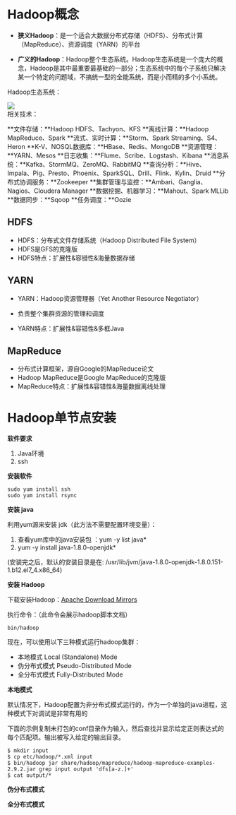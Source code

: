 # Hadoop概念

- **狭义Hadoop**：是一个适合大数据分布式存储（HDFS）、分布式计算（MapReduce）、资源调度（YARN）的平台

- **广义的Hadoop**：Hadoop整个生态系统。Hadoop生态系统是一个庞大的概念，Hadoop是其中最重要最基础的一部分；生态系统中的每个子系统只解决某一个特定的问题域，不搞统一型的全能系统，而是小而精的多个小系统。

Hadoop生态系统：

<div>
    <image src="img/hadoop.png"></image>
</div>
相关技术：

**文件存储：**Hadoop HDFS、Tachyon、KFS
**离线计算：**Hadoop MapReduce、Spark
**流式、实时计算：**Storm、Spark Streaming、S4、Heron
**K-V、NOSQL数据库：**HBase、Redis、MongoDB
**资源管理：**YARN、Mesos
**日志收集：**Flume、Scribe、Logstash、Kibana
**消息系统：**Kafka、StormMQ、ZeroMQ、RabbitMQ
**查询分析：**Hive、Impala、Pig、Presto、Phoenix、SparkSQL、Drill、Flink、Kylin、Druid
**分布式协调服务：**Zookeeper
**集群管理与监控：**Ambari、Ganglia、Nagios、Cloudera Manager
**数据挖掘、机器学习：**Mahout、Spark MLLib
**数据同步：**Sqoop
**任务调度：**Oozie

## HDFS

- HDFS：分布式文件存储系统（Hadoop Distributed File System）
- HDFS是GFS的克隆版
- HDFS特点：扩展性&容错性&海量数据存储

## YARN

- YARN：Hadoop资源管理器（Yet Another Resource Negotiator）

- 负责整个集群资源的管理和调度
- YARN特点：扩展性&容错性&多框Java

## MapReduce

- 分布式计算框架，源自Google的MapReduce论文
- Hadoop MapReduce是Google MapReduce的克隆版
- MapReduce特点：扩展性&容错性&海量数据离线处理

# Hadoop单节点安装

**软件要求**

1. Java环境
2. ssh

**安装软件**

```
sudo yum install ssh
sudo yum install rsync
```

**安装 java**

利用yum源来安装 jdk（此方法不需要配置环境变量）：

1. 查看yum库中的java安装包 ：yum -y list java*
2. yum -y install java-1.8.0-openjdk*

(安装完之后，默认的安装目录是在: /usr/lib/jvm/java-1.8.0-openjdk-1.8.0.151-1.b12.el7_4.x86_64)

**安装 Hadoop**

下载安装Hadoop：[Apache Download Mirrors](http://www.apache.org/dyn/closer.cgi/hadoop/common/)

执行命令：（此命令会展示hadoop脚本文档）

```
bin/hadoop
```

现在，可以使用以下三种模式运行hadoop集群：

- 本地模式 Local (Standalone) Mode
- 伪分布式模式 Pseudo-Distributed Mode
- 全分布式模式 Fully-Distributed Mode

**本地模式**

默认情况下，Hadoop配置为非分布式模式运行的，作为一个单独的java进程，这种模式下对调试是非常有用的

下面的示例复制未打包的conf目录作为输入，然后查找并显示给定正则表达式的每个匹配项。输出被写入给定的输出目录。

```
$ mkdir input
$ cp etc/hadoop/*.xml input
$ bin/hadoop jar share/hadoop/mapreduce/hadoop-mapreduce-examples-2.9.2.jar grep input output 'dfs[a-z.]+'
$ cat output/*
```

**伪分布式模式**



**全分布式模式**

